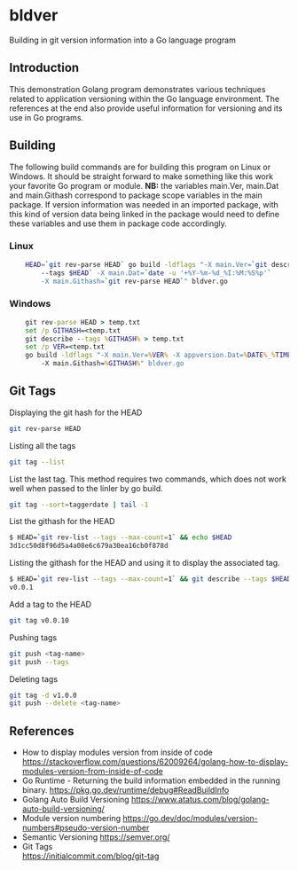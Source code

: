 # bldver
Building in git version information into a Go language program

## Introduction

This demonstration Golang program demonstrates various techniques related to application versioning within the Go language environment. The references at the end also provide useful information for versioning and its use in Go programs.

## Building

The following build commands are for building this program on Linux or Windows. It should be straight forward to make something like this work your favorite Go program or module. **NB:** the variables main.Ver, main.Dat and main.Githash correspond to package scope variables in the main package. If version information was needed in an imported package, with this kind of version data being linked in the package would need to define these variables and use them in package code accordingly.  

### Linux
``` sh
	HEAD=`git rev-parse HEAD` go build -ldflags "-X main.Ver=`git describe
		--tags $HEAD` -X main.Dat=`date -u '+%Y-%m-%d_%I:%M:%S%p'`
		-X main.Githash=`git rev-parse HEAD`" bldver.go
```

### Windows
``` bat
	git rev-parse HEAD > temp.txt
	set /p GITHASH=<temp.txt
	git describe --tags %GITHASH% > temp.txt
	set /p VER=<temp.txt
	go build -ldflags "-X main.Ver=%VER% -X appversion.Dat=%DATE%_%TIME%
		-X main.Githash=%GITHASH%" bldver.go
```

## Git Tags

Displaying the git hash for the HEAD
``` sh
git rev-parse HEAD
```

Listing all the tags
``` sh
git tag --list
```

List the last tag. This method requires two commands, which does not work well when passed to the linler by go build.
``` sh
git tag --sort=taggerdate | tail -1
```

List the githash for the HEAD
``` sh
$ HEAD=`git rev-list --tags --max-count=1` && echo $HEAD
3d1cc50d8f96d5a4a08e6c679a30ea16cb0f878d
```
Listing the githash for the HEAD and using it to display the associated tag.
``` sh
$ HEAD=`git rev-list --tags --max-count=1` && git describe --tags $HEAD
v0.0.1
```

Add a tag to the HEAD 
``` sh
git tag v0.0.10
```

Pushing tags
``` sh
git push <tag-name>
git push --tags
```

Deleting tags
``` sh
git tag -d v1.0.0
git push --delete <tag-name>
```


## References

- How to display modules version from inside of code
	https://stackoverflow.com/questions/62009264/golang-how-to-display-modules-version-from-inside-of-code
- Go Runtime - Returning the build information embedded in the running binary.
	https://pkg.go.dev/runtime/debug#ReadBuildInfo
- Golang Auto Build Versioning
	https://www.atatus.com/blog/golang-auto-build-versioning/
- Module version numbering
	https://go.dev/doc/modules/version-numbers#pseudo-version-number
- Semantic Versioning
	https://semver.org/
- Git Tags	
	https://initialcommit.com/blog/git-tag
